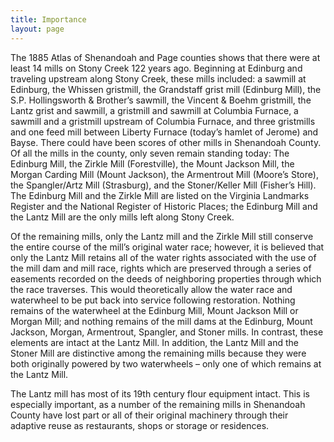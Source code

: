 ```yaml
---
title: Importance
layout: page
---
```


The 1885 Atlas of Shenandoah and Page counties shows that there were at least 14 mills on Stony Creek 122 years ago.  Beginning at Edinburg and traveling upstream along Stony Creek, these mills included:  a sawmill at Edinburg, the Whissen gristmill, the Grandstaff grist mill (Edinburg Mill), the S.P. Hollingsworth & Brother’s sawmill, the Vincent & Boehm gristmill, the Lantz grist and sawmill, a gristmill and sawmill at Columbia Furnace, a sawmill and a gristmill upstream of Columbia Furnace, and three gristmills and one feed mill between Liberty Furnace (today’s hamlet of Jerome) and Bayse.  There could have been scores of other mills in Shenandoah County.  Of all the mills in the county, only seven remain standing today:  The Edinburg Mill, the Zirkle Mill (Forestville), the Mount Jackson Mill, the Morgan Carding Mill (Mount Jackson), the Armentrout Mill (Moore’s Store), the Spangler/Artz Mill (Strasburg), and the Stoner/Keller Mill (Fisher’s Hill).   The Edinburg Mill and the Zirkle Mill are listed on the Virginia Landmarks Register and the National Register of Historic Places; the Edinburg Mill and the Lantz Mill are the only mills left along Stony Creek.
 
Of the remaining mills, only the Lantz mill and the Zirkle Mill still conserve the entire course of the mill’s original water race; however, it is believed that only the Lantz Mill retains all of the water rights associated with the use of the mill dam and mill race, rights which are preserved through a series of easements recorded on the deeds of neighboring properties through which the race traverses.  This would theoretically allow the water race and waterwheel to be put back into service following restoration.  Nothing remains of the waterwheel at the Edinburg Mill, Mount  Jackson Mill or Morgan Mill; and nothing remains of the mill dams at the Edinburg, Mount Jackson, Morgan, Armentrout, Spangler, and Stoner mills.  In contrast, these elements are intact at the Lantz Mill.  In addition, the Lantz Mill and the Stoner Mill are distinctive among the remaining mills because they were both originally powered by two waterwheels – only one of which remains at the Lantz Mill.
 
The Lantz mill has most of its 19th century flour equipment intact.  This is especially important, as a number of the remaining mills in Shenandoah County have lost part or all of their original machinery through their adaptive reuse as restaurants, shops or storage or residences.
